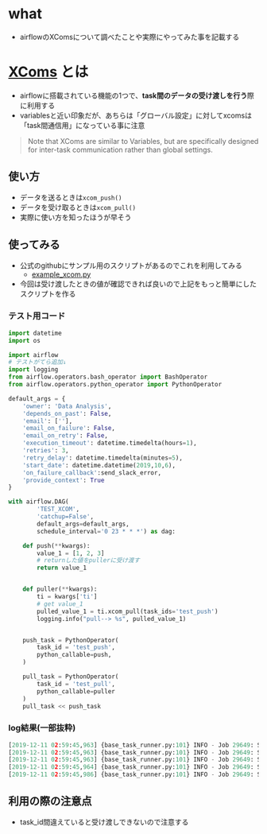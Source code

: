 # what
- airflowのXComsについて調べたことや実際にやってみた事を記載する


# [XComs](https://airflow.apache.org/docs/stable/concepts.html?highlight=xcom#xcoms) とは
-  airflowに搭載されている機能の1つで、**task間のデータの受け渡しを行う**際に利用する
- variablesと近い印象だが、あちらは「グローバル設定」に対してxcomsは「task間通信用」になっている事に注意
>  Note that XComs are similar to Variables, but are specifically designed for inter-task communication rather than global settings.



## 使い方
 - データを送るときは`xcom_push()`
 - データを受け取るときは`xcom_pull()`
 - 実際に使い方を知ったほうが早そう

## 使ってみる
- 公式のgithubにサンプル用のスクリプトがあるのでこれを利用してみる
    - [example_xcom.py](https://github.com/apache/airflow/blob/master/airflow/example_dags/example_xcom.py)
- 今回は受け渡したときの値が確認できれば良いので上記をもっと簡単にしたスクリプトを作る

### テスト用コード

```python
import datetime
import os

import airflow
# テストがてら追加↓
import logging
from airflow.operators.bash_operator import BashOperator
from airflow.operators.python_operator import PythonOperator

default_args = {
    'owner': 'Data Analysis',
    'depends_on_past': False,
    'email': [''],
    'email_on_failure': False,
    'email_on_retry': False,
    'execution_timeout': datetime.timedelta(hours=1),
    'retries': 3,
    'retry_delay': datetime.timedelta(minutes=5),
    'start_date': datetime.datetime(2019,10,6),
    'on_failure_callback':send_slack_error,
    'provide_context': True
}

with airflow.DAG(
        'TEST_XCOM',
        'catchup=False',
        default_args=default_args,
        schedule_interval='0 23 * * *') as dag:

    def push(**kwargs):
        value_1 = [1, 2, 3]
        # returnした値をpullerに受け渡す
        return value_1


    def puller(**kwargs):
        ti = kwargs['ti']
        # get value_1
        pulled_value_1 = ti.xcom_pull(task_ids='test_push')
        logging.info("pull--> %s", pulled_value_1)


    push_task = PythonOperator(
        task_id = 'test_push',
        python_callable=push,
    )

    pull_task = PythonOperator(
        task_id = 'test_pull',
        python_callable=puller
    )
    pull_task << push_task
```

### log結果(一部抜粋)

```python
[2019-12-11 02:59:45,963] {base_task_runner.py:101} INFO - Job 29649: Subtask test_pull AIRFLOW_CTX_DAG_ID=TEST_XCOM
[2019-12-11 02:59:45,963] {base_task_runner.py:101} INFO - Job 29649: Subtask test_pull AIRFLOW_CTX_TASK_ID=test_pull
[2019-12-11 02:59:45,963] {base_task_runner.py:101} INFO - Job 29649: Subtask test_pull AIRFLOW_CTX_EXECUTION_DATE=2019-12-11T02:58:54.089519+00:00
[2019-12-11 02:59:45,964] {base_task_runner.py:101} INFO - Job 29649: Subtask test_pull AIRFLOW_CTX_DAG_RUN_ID=manual__2019-12-11T02:58:54.089519+00:00
[2019-12-11 02:59:45,986] {base_task_runner.py:101} INFO - Job 29649: Subtask test_pull [2019-12-11 02:59:45,984] {cv_user_annotaions_dag.py:66} INFO - pull--> [1, 2, 3]
```

## 利用の際の注意点
- task_id間違えていると受け渡しできないので注意する

